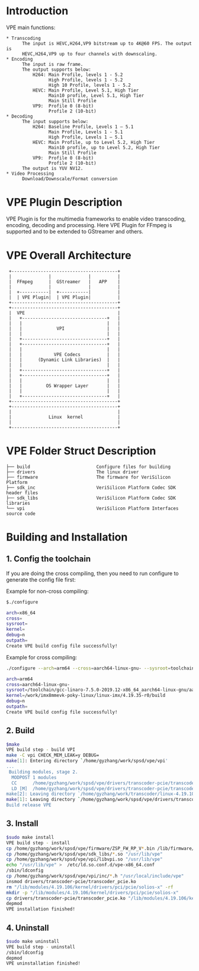 # Introduction

VPE main functions:

    * Transcoding
          The input is HEVC,H264,VP9 bitstream up to 4K@60 FPS. The output is
          HEVC,H264,VP9 up to four channels with downscaling.
    * Encoding
          The input is raw frame.
          The output supports below:
              H264: Main Profile, levels 1 - 5.2
                    High Profile, levels 1 - 5.2
                    High 10 Profile, levels 1 - 5.2
              HEVC: Main Profile, Level 5.1, High Tier
                    Main10 profile, Level 5.1, High Tier
                    Main Still Profile
              VP9:  Profile 0 (8-bit)
                    Profile 2 (10-bit)
    * Decoding
          The input supports below:
              H264: Baseline Profile, Levels 1 – 5.1
                    Main Profile, Levels 1 - 5.1
                    High Profile, Levels 1 – 5.1
              HEVC: Main Profile, up to Level 5.2, High Tier
                    Main10 profile, up to Level 5.2, High Tier
                    Main Still Profile
              VP9:  Profile 0 (8-bit)
                    Profile 2 (10-bit)
          The output is YUV NV12.
    * Video Processing
          Download/Downscale/Format conversion


# VPE Plugin Description

VPE Plugin is for the multimedia frameworks to enable video transcoding, encoding,
decoding and processing.
Here VPE Plugin for FFmpeg is supported and to be extended to GStreamer and others.

# VPE Overall Architecture
     +----------------------------------------+
     |              |              |          |
     |  FFmpeg      |  GStreamer   |   APP    |
     |              |              |          |
     |  +-----------|  +-----------|          |
     |  | VPE Plugin|  | VPE Plugin|          |
     +----------------------------------------+
     +----------------------------------------+
     |  VPE                                   |
     |   +--------------------------------+   |
     |   |                                |   |
     |   |             VPI                |   |
     |   |                                |   |
     |   +--------------------------------+   |
     |   +--------------------------------+   |
     |   |                                |   |
     |   |            VPE Codecs          |   |
     |   |      (Dynamic Link Libraries)  |   |
     |   |                                |   |
     |   +--------------------------------+   |
     |   +--------------------------------+   |
     |   |                                |   |
     |   |         OS Wrapper Layer       |   |
     |   |                                |   |
     |   +--------------------------------+   |
     +----------------------------------------+
     +----------------------------------------+
     |                                        |
     |              Linux  kernel             |
     |                                        |
     +----------------------------------------+

# VPE Folder Struct Description
```
├── build                         Configure files for building
├── drivers                       The linux driver
├── firmware                      The firmware for VeriSilicon Platform
├── sdk_inc                       VeriSilicon Platform Codec SDK header files
├── sdk_libs                      VeriSilicon Platform Codec SDK libraries
└── vpi                           VeriSilicon Platform Interfaces source code

```

# Building and Installation

## 1. Config the toolchain
If you are doing the cross compiling, then you need to run configure to generate the config file first:

Example for non-cross compiling:

```bash
$./configure

arch=x86_64
cross=
sysroot=
kernel=
debug=n
outpath=
Create VPE build config file successfully!
```
Example for cross compiling:

```bash
./configure --arch=arm64 --cross=aarch64-linux-gnu- --sysroot=toolchain/gcc-linaro-7.5.0-2019.12-x86_64_aarch64-linux-gnu/aarch64-linux-gnu/libc --kernel=/work/imx8mmevk-poky-linux/linux-imx/4.19.35-r0/build

arch=arm64
cross=aarch64-linux-gnu-
sysroot=/toolchain/gcc-linaro-7.5.0-2019.12-x86_64_aarch64-linux-gnu/aarch64-linux-gnu/libc
kernel=/work/imx8mmevk-poky-linux/linux-imx/4.19.35-r0/build
debug=n
outpath=
Create VPE build config file successfully!
```

## 2. Build
```bash
$make
VPE build step - build VPI
make -C vpi CHECK_MEM_LEAK=y DEBUG=
make[1]: Entering directory `/home/gyzhang/work/spsd/vpe/vpi'
...
 Building modules, stage 2.
  MODPOST 1 modules
  CC      /home/gyzhang/work/spsd/vpe/drivers/transcoder-pcie/transcoder_pcie.mod.o
  LD [M]  /home/gyzhang/work/spsd/vpe/drivers/transcoder-pcie/transcoder_pcie.ko
make[2]: Leaving directory `/home/gyzhang/work/transcoder/linux-4.19.106'
make[1]: Leaving directory `/home/gyzhang/work/spsd/vpe/drivers/transcoder-pcie'
Build release VPE
```

## 3. Install
```bash
$sudo make install
VPE build step - install
cp /home/gyzhang/work/spsd/vpe/firmware/ZSP_FW_RP_V*.bin /lib/firmware/transcoder_zsp_fw.bin
cp /home/gyzhang/work/spsd/vpe/sdk_libs/*.so "/usr/lib/vpe"
cp /home/gyzhang/work/spsd/vpe/vpi/libvpi.so "/usr/lib/vpe"
echo "/usr/lib/vpe" >  /etc/ld.so.conf.d/vpe-x86_64.conf
/sbin/ldconfig
cp /home/gyzhang/work/spsd/vpe/vpi/inc/*.h "/usr/local/include/vpe"
insmod drivers/transcoder-pcie/transcoder_pcie.ko
rm "/lib/modules/4.19.106/kernel/drivers/pci/pcie/solios-x" -rf
mkdir -p "/lib/modules/4.19.106/kernel/drivers/pci/pcie/solios-x"
cp drivers/transcoder-pcie/transcoder_pcie.ko "/lib/modules/4.19.106/kernel/drivers/pci/pcie/solios-x"
depmod
VPE installation finished!
```

## 4. Uninstall
```bash
$sudo make uninstall
VPE build step - uninstall
/sbin/ldconfig
depmod
VPE uninstallation finished!
```
